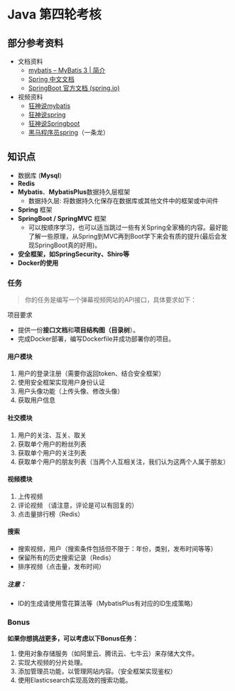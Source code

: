 # Java 第四轮考核

## 部分参考资料

* 文档资料
  * [mybatis – MyBatis 3 | 简介](https://mybatis.org/mybatis-3/zh/index.html)
  * [Spring 中文文档](https://www.springcloud.cc/spring-reference.html)
  * [SpringBoot 官方文档 (spring.io)](https://docs.spring.io/spring-boot/docs/current/reference/htmlsingle/)
* 视频资料
  * [狂神说mybatis](https://www.bilibili.com/video/BV1NE411Q7Nx/?spm_id_from=333.999.0.0)
  * [狂神说spring](https://www.bilibili.com/video/BV1NE411Q7Nx/?spm_id_from=333.999.0.0)
  * [狂神说Springboot](https://www.bilibili.com/video/BV1PE411i7CV)
  * [黑马程序员spring](https://www.bilibili.com/video/BV1Fi4y1S7ix?vd_source=e7a1a430689d9d09f914db65fcdea382)（一条龙）



## 知识点

* 数据库 (**Mysql**)
* **Redis**
* **Mybatis**、**MybatisPlus**数据持久层框架
  * 数据持久层: 将数据持久化保存在数据库或其他文件中的框架或中间件
* **Spring** 框架
* **SpringBoot / SpringMVC** 框架
  * 可以按顺序学习，也可以适当跳过一些有关Spring全家桶的内容。最好能了解一些原理，从Spring到MVC再到Boot学下来会有质的提升(最后会发现SpringBoot真的好用)。
* **安全框架，如SpringSecurity、Shiro等**
* **Docker的使用**



### 任务

> 你的任务是编写一个弹幕视频网站的API接口，具体要求如下：

项目要求

- 提供一份**接口文档**和**项目结构图（目录树**）。
- 完成Docker部署，编写Dockerfile并成功部署你的项目。

#### 用户模块

1. 用户的登录注册（需要你返回token、结合安全框架）
2. 使用安全框架实现用户身份认证
3. 用户头像功能（上传头像、修改头像）
4. 获取用户信息

#### 社交模块

1. 用户的关注、互关、取关
2. 获取单个用户的粉丝列表
3. 获取单个用户的关注列表
4. 获取单个用户的朋友列表（当两个人互相关注，我们认为这两个人属于朋友）

#### 视频模块

1. 上传视频
2. 评论视频 （请注意，评论是可以有回复的）
3. 点击量排行榜（Redis）

#### 搜索

- 搜索视频，用户（搜索条件包括但不限于：年份，类别，发布时间等等）
- 保留所有的历史搜索记录（Redis）
- 排序视频（点击量，发布时间）



##### 注意：

* ID的生成请使用雪花算法等（MybatisPlus有对应的ID生成策略）



### Bonus 

**如果你想挑战更多，可以考虑以下Bonus任务：**

1. 使用对象存储服务（如阿里云、腾讯云、七牛云）来存储大文件。
2. 实现大视频的分片处理。
3. 添加管理员功能，以管理网站内容。（安全框架实现鉴权）
4. 使用Elasticsearch实现高效的搜索功能。

